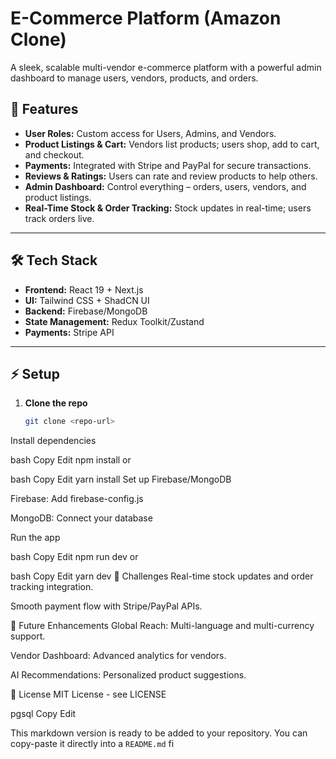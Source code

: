 # E-Commerce Platform (Amazon Clone)

A sleek, scalable multi-vendor e-commerce platform with a powerful admin dashboard to manage users, vendors, products, and orders.

## 🚀 Features

- **User Roles:** Custom access for Users, Admins, and Vendors.
- **Product Listings & Cart:** Vendors list products; users shop, add to cart, and checkout.
- **Payments:** Integrated with Stripe and PayPal for secure transactions.
- **Reviews & Ratings:** Users can rate and review products to help others.
- **Admin Dashboard:** Control everything – orders, users, vendors, and product listings.
- **Real-Time Stock & Order Tracking:** Stock updates in real-time; users track orders live.

---

## 🛠 Tech Stack

- **Frontend:** React 19 + Next.js
- **UI:** Tailwind CSS + ShadCN UI
- **Backend:** Firebase/MongoDB
- **State Management:** Redux Toolkit/Zustand
- **Payments:** Stripe API

---

## ⚡ Setup

1. **Clone the repo**  
   ```bash
   git clone <repo-url>
Install dependencies

bash
Copy
Edit
npm install
or

bash
Copy
Edit
yarn install
Set up Firebase/MongoDB

Firebase: Add firebase-config.js

MongoDB: Connect your database

Run the app

bash
Copy
Edit
npm run dev
or

bash
Copy
Edit
yarn dev
🌟 Challenges
Real-time stock updates and order tracking integration.

Smooth payment flow with Stripe/PayPal APIs.

🚧 Future Enhancements
Global Reach: Multi-language and multi-currency support.

Vendor Dashboard: Advanced analytics for vendors.

AI Recommendations: Personalized product suggestions.

📜 License
MIT License - see LICENSE

pgsql
Copy
Edit

This markdown version is ready to be added to your repository. You can copy-paste it directly into a `README.md` fi
